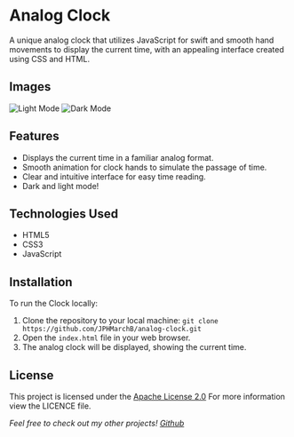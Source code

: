 # Analog Clock
A unique analog clock that utilizes JavaScript for swift and smooth hand movements to display the current time, with an appealing interface created using CSS and HTML.

## Images
![Light Mode](https://github.com/JPHMarchB/analogue-clock/assets/153705879/7c197023-8328-464a-8896-f2181846d5ab)
![Dark Mode](https://github.com/JPHMarchB/analog-clock/assets/153705879/a94754cd-6b64-4b65-b9be-9edb7dd3ae22)

## Features
- Displays the current time in a familiar analog format.
- Smooth animation for clock hands to simulate the passage of time.
- Clear and intuitive interface for easy time reading.
- Dark and light mode!

## Technologies Used
- HTML5
- CSS3
- JavaScript

## Installation
To run the Clock locally:

1. Clone the repository to your local machine: `git clone https://github.com/JPHMarchB/analog-clock.git`
2. Open the `index.html` file in your web browser.
3. The analog clock will be displayed, showing the current time.

## License
This project is licensed under the [Apache License 2.0](LICENSE) For more information view the LICENCE file.

*Feel free to check out my other projects! [Github](https://github.com/JPHMarchB)*
